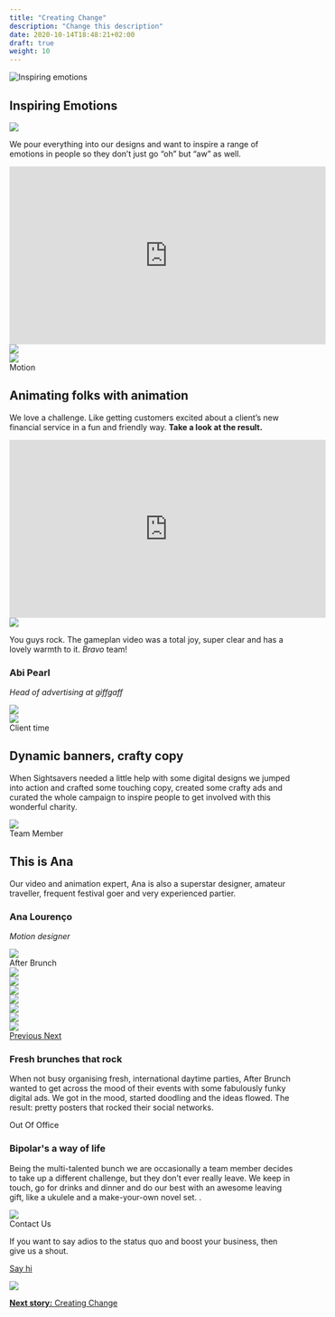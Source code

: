 ```yaml
---
title: "Creating Change"
description: "Change this description"
date: 2020-10-14T18:48:21+02:00
draft: true
weight: 10
---
```


<section class="container-fluid sides-header">
    <div class="row concept">
        <div class="col-xs-12">
            <p class="center"><img src="/images/inspiring-emotions.jpg" alt="Inspiring emotions"></p></div>
    </div>
    <div class="row foot">
        <div class="col-xs-6 footpat"><div class="green"></div></div>
        <div class="col-xs-6 footpat"><div class="blue"></div></div>
    </div>
    <div class="row title">
        <div class="col-xs-12">
            <h1 class="center">Inspiring Emotions</h1>
        </div>
    </div>
</section>
<section class="intro">
    <div class="container">
        <div class="row bg">
            <div class="col-xs-12 col-md-3 col-md-offset-4"><img src="/images/imgContent/intro-bg-2.png"></div>
        </div>
        <div class="row content">
            <div class="col-xs-12 col-md-4 col-md-offset-1"><p>We pour everything into our designs and want to inspire a range of emotions in people so they don’t just go “oh” but “aw” as well. </p></div>
            <!--<div class="col-xs-12 col-md-6 col-md-offset-1"><p><img src="ass/imagesets/imgContent/empty.png" class="img-responsive"></p></<div>-->
                <div class="col-xs-12 col-md-6 col-md-offset-1 no-padding">
                    <div class="video">
                        <iframe width="560" height="315" src="https://www.youtube-nocookie.com/embed/lbQK9Mph60M?autoplay=1&playlist=lbQK9Mph60M&loop=1&autohide=1&rel=0&mute=1&origin=http://bipolar-artist.com" frameborder="0" allow="accelerometer; autoplay; encrypted-media; gyroscope; picture-in-picture" allowfullscreen></iframe>
                    </div>
                </div>
        </div>
    </div>
</section>
            
<section class="main-area-wrapper">
    <div class="cont-video v1 green">
        <div class="container">
            <div class="row bg">
                <div class="col-md-6 col-md-offset-3 md-show xs-hide"><img src="/images/imgContent/green-texture-1-hrz.png"></div>
                <div class="col-xs-12 xs-show md-hide"><img src="/images/imgContent/green-texture-1.png"></div>
            </div>
            <div class="row content">
                <div class="col-xs-10 col-md-5 first">
                    <div class="tag">Motion</div>
                    <h2>Animating folks with animation</h2>
                    <p>We love a challenge. Like getting customers excited about a client’s new financial service in a fun and friendly way. <strong>Take a look at the result.</strong></p>
                </div>
                <div class="col-xs-12 col-md-6 col-md-offset-1 second">
                    <iframe width="560" height="315" src="https://www.youtube-nocookie.com/embed/qlM3vZFNZtk?autoplay=0&playlist=qlM3vZFNZtk&loop=1&autohide=1&rel=0&mute=1&origin=http://bipolar-artist.com" frameborder="0" allow="accelerometer; autoplay; encrypted-media; gyroscope; picture-in-picture" allowfullscreen></iframe>	
                </div>
            </div>
        </div>
    </div>
    <div class="one-cont-one-img-1 green">
        <div class="container">
            <div class="row content">
                <div class="col-xs-10 col-xs-offset-1 col-md-4 col-md-offset-1 img">
                    <img src="/images/imgContent/client-abi-pearl.jpg" class="img-responsive">
                </div>
                <div class="col-xs-10 col-xs-offset-1 col-md-4 col-md-offset-1 quote">
                    <quote><p>You guys rock. The gameplan video was a total joy, super clear and has a lovely warmth to it. <em>Bravo</em> team!</p></quote>
                    <div class="memberfoot">
                        <h3 class="regular">Abi Pearl</h3>
                        <p class="small"><em>Head of advertising at giffgaff</em></p>
                    </div>
                </div>
            </div>
        </div>
    </div>
</section>

<section class="main-area-wrapper">
    <div class="cont-video v2 orange">
        <div class="container">
            <div class="row bg">
                <div class="col-md-10 col-md-offset-2 col-lg-10 col-lg-offset-1 md-show xs-hide"><img src="/images/imgContent/blue-texture-1-hrz.png"></div>
                <div class="col-xs-4 col-xs-offset-8 xs-show md-hide"><img src="/images/imgContent/blue-texture-1.png"></div>
            </div>
            <div class="row content">
                <div class="col-xs-11 col-sm-8 col-md-6 first">
                    <div class="col-xs-12 col-md-12 first">	
                        <div class="tag">Client time</div>							
                        <h2>Dynamic banners, crafty copy</h2>
                        <p>When Sightsavers needed a little help with some digital designs we jumped into action and crafted some touching copy, created some crafty ads and curated the whole campaign to inspire people to get involved with this wonderful charity.</p>
                    </div>
                </div>
                <div class="col-xs-12 col-md-6 second img">
                    <img src="/images/imgContent/BA_inspiring_emotions_sigthsavers.gif" class="img-responsive">
                </div>
            </div>
        </div>
    </div>
</section>
            
<section class="main-area-wrapper">
    <div class="one-cont-one-img-1 blue">
        <div class="container">
            <div class="row content">
                <div class="tag">Team Member</div>
                <div class="col-xs-12 col-md-4 col-md-offset-1 text">
                    <h2 class="superbig">This is Ana</h2>
                    <p>Our video and animation expert, Ana is also a superstar designer, amateur traveller, frequent festival goer and very experienced partier.</p>
                    <div class="memberfoot">
                        <h3 class="regular">Ana Lourenço</h3>
                        <p class="small"><em>Motion designer</em></p>
                    </div>
                </div>
                <div class="col-xs-12 col-md-4 col-md-offset-1 img">
                    <img src="/images/imgContent/team-ana-lourenco.jpg" class="img-responsive">
                </div>
            </div>
        </div>
    </div>
</section>

			

<section class="main-area-wrapper">
    <div class="one-cont-one-cont-1 borderless">
        <div class="container">
            <div class="row content">
                <div class="tag">After Brunch</div>
                <div class="col-xs-12 col-md-6 first img">
                    <div id="gameplan-carousel" class="carousel slide" data-ride="carousel">
                        <!-- Wrapper for slides -->
                        <div class="carousel-inner" role="listbox">
                            <div class="item active">
                                <img class="img-responsive" src="/images/imgContent/BA_inspiring_emotions-afterbrunch-carousel-3.jpg">
                            </div>
                            <div class="item">
                                <img class="img-responsive" src="/images/imgContent/BA_inspiring_emotions-afterbrunch-carousel-7.jpg">
                            </div>
                            <div class="item">
                                <img class="img-responsive" src="/images/imgContent/BA_inspiring_emotions-afterbrunch-carousel-4.jpg">
                            </div>
                            <div class="item">
                                <img class="img-responsive" src="/images/imgContent/BA_inspiring_emotions-afterbrunch-carousel-6.jpg">
                            </div>										 
                            <div class="item">
                                <img class="img-responsive" src="/images/imgContent/BA_inspiring_emotions-afterbrunch-carousel-5.jpg">
                            </div>
                            <div class="item">
                                <img class="img-responsive" src="/images/imgContent/BA_inspiring_emotions-afterbrunch-carousel-1.jpg">
                            </div>
                            <div class="item">
                                <img class="img-responsive" src="/images/imgContent/BA_inspiring_emotions-afterbrunch-carousel-2.jpg">
                            </div>
                        </div>
                        <!-- Controls -->
                        <a class="left carousel-control" href="#gameplan-carousel" role="button" data-slide="prev">
                            <span class="icon-left-open" aria-hidden="true"></span>
                            <span class="sr-only">Previous</span>
                        </a>
                        <a class="right carousel-control" href="#gameplan-carousel" role="button" data-slide="next">
                            <span class="icon-right-open" aria-hidden="true"></span>
                            <span class="sr-only">Next</span>
                        </a>
                    </div>
                </div>
                <div class="col-xs-12 col-md-6 second content no-margin bg-pink-1">
                        <h3>Fresh brunches that rock</h3>
                        <p>When not busy organising fresh, international daytime parties, After Brunch wanted to get across the mood of their events with some fabulously funky digital ads. We got in the mood, started doodling and the ideas flowed. The result: pretty posters that rocked their social networks.</p>
                </div>
            </div>
        </div>
    </div>
</section>
            
<section class="main-area-wrapper">
    <div class="one-cont-one-cont-1">
        <div class="container">
            <div class="row content">
                <div class="tag">Out Of Office</div>
                <div class="col-xs-12 col-md-6 first content no-margin bg-gray-1">
                    <h3>Bipolar's a way of life </h3>
                    <p>Being the multi-talented bunch we are occasionally a team member decides to take up a different challenge, but they don’t ever really leave. We keep in touch, go for drinks and dinner and do our best with an awesome  leaving gift, like a ukulele and a make-your-own novel set. .</p>
            </div>
                <div class="col-xs-12 col-md-6 second img">
                    <img src="/images/imgContent/BA_inspiring_emotions-bipolar-way-of-life.jpg" class="img-responsive">
                </div>
            </div>
        </div>
    </div>
</section>

			

<section class="main-area-wrapper">
    <div class="contact-widget purple">
        <div class="container">
            <div class="row content">
                <div class="col-xs-8 col-md-3 col-md-offset-3 first">
                    <div class="tag">Contact Us</div>
                    <p>If you want to say adios to the status quo and boost your business, then give us a shout.</p>
                    <p class="center"><a class="noted" href="contact.php">Say hi</a></p>
                </div>
                <div class="col-xs-4 col-md-3 second" style="background-image:url(assets/imgContent/graydrops-texture-1.png)">
                    <div class="col-xs-12 col-md-8 col-md-offset-2">
                        <img src="/images/imgContent/icon-contact.png" class="img-responsive">
                    </div>								
                </div>
            </div>
        </div>
    </div>
</section>

<section class="container-fluid jump-section">
    <div class="row title">
        <div class="col-xs-12 col-md-6 col-md-offset-3">
            <p class="center"><a href="/creating-change"><strong>Next story:</strong> Creating Change</a></p>
        </div>
    </div>
</section>